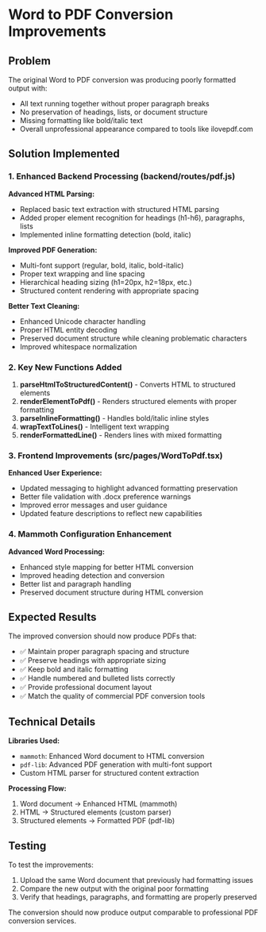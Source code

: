 # Word to PDF Conversion Improvements

## Problem

The original Word to PDF conversion was producing poorly formatted output with:

- All text running together without proper paragraph breaks
- No preservation of headings, lists, or document structure
- Missing formatting like bold/italic text
- Overall unprofessional appearance compared to tools like ilovepdf.com

## Solution Implemented

### 1. Enhanced Backend Processing (backend/routes/pdf.js)

**Advanced HTML Parsing:**

- Replaced basic text extraction with structured HTML parsing
- Added proper element recognition for headings (h1-h6), paragraphs, lists
- Implemented inline formatting detection (bold, italic)

**Improved PDF Generation:**

- Multi-font support (regular, bold, italic, bold-italic)
- Proper text wrapping and line spacing
- Hierarchical heading sizing (h1=20px, h2=18px, etc.)
- Structured content rendering with appropriate spacing

**Better Text Cleaning:**

- Enhanced Unicode character handling
- Proper HTML entity decoding
- Preserved document structure while cleaning problematic characters
- Improved whitespace normalization

### 2. Key New Functions Added

1. **parseHtmlToStructuredContent()** - Converts HTML to structured elements
2. **renderElementToPdf()** - Renders structured elements with proper formatting
3. **parseInlineFormatting()** - Handles bold/italic inline styles
4. **wrapTextToLines()** - Intelligent text wrapping
5. **renderFormattedLine()** - Renders lines with mixed formatting

### 3. Frontend Improvements (src/pages/WordToPdf.tsx)

**Enhanced User Experience:**

- Updated messaging to highlight advanced formatting preservation
- Better file validation with .docx preference warnings
- Improved error messages and user guidance
- Updated feature descriptions to reflect new capabilities

### 4. Mammoth Configuration Enhancement

**Advanced Word Processing:**

- Enhanced style mapping for better HTML conversion
- Improved heading detection and conversion
- Better list and paragraph handling
- Preserved document structure during HTML conversion

## Expected Results

The improved conversion should now produce PDFs that:

- ✅ Maintain proper paragraph spacing and structure
- ✅ Preserve headings with appropriate sizing
- ✅ Keep bold and italic formatting
- ✅ Handle numbered and bulleted lists correctly
- ✅ Provide professional document layout
- ✅ Match the quality of commercial PDF conversion tools

## Technical Details

**Libraries Used:**

- `mammoth`: Enhanced Word document to HTML conversion
- `pdf-lib`: Advanced PDF generation with multi-font support
- Custom HTML parser for structured content extraction

**Processing Flow:**

1. Word document → Enhanced HTML (mammoth)
2. HTML → Structured elements (custom parser)
3. Structured elements → Formatted PDF (pdf-lib)

## Testing

To test the improvements:

1. Upload the same Word document that previously had formatting issues
2. Compare the new output with the original poor formatting
3. Verify that headings, paragraphs, and formatting are properly preserved

The conversion should now produce output comparable to professional PDF conversion services.
